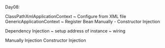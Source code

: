 
Day08:

ClassPathXmlApplicationContext	~ Configure from XML file
GenericApplicationContext		~ Register Bean Manually
									- Constructor Injection


Dependency Injection			~ setup address of instance
								~ wiring

Manually Injection
Constructor Injection

